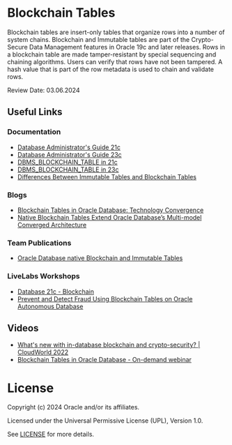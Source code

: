 # Blockchain Tables

Blockchain tables are insert-only tables that organize rows into a number of system chains. Blockchain and Immutable tables are part of the Crypto-Secure Data Management features in Oracle 19c and later releases. Rows in a blockchain table are made tamper-resistant by special sequencing and chaining algorithms. 
Users can verify that rows have not been tampered. A hash value that is part of the row metadata is used to chain and validate rows.

Review Date: 03.06.2024


## Useful Links

### Documentation

- [Database Administrator's Guide 21c](https://docs.oracle.com/en/database/oracle/oracle-database/21/admin/managing-tables.html#GUID-707B02F5-E589-4C20-8E2E-5ED4F7888702)
- [Database Administrator's Guide 23c](https://docs.oracle.com/en/database/oracle/oracle-database/23/admin/managing-tables.html#GUID-707B02F5-E589-4C20-8E2E-5ED4F7888702)
- [DBMS_BLOCKCHAIN_TABLE in 21c](https://docs.oracle.com/en/database/oracle/oracle-database/21/arpls/dbms_blockchain_table.html#GUID-8B000001-AE8B-42EA-8BF3-E590BCBA6657)
- [DBMS_BLOCKCHAIN_TABLE in 23c](https://docs.oracle.com/en/database/oracle/oracle-database/23/arpls/dbms_blockchain_table.html#GUID-8B000001-AE8B-42EA-8BF3-E590BCBA6657)
- [Differences Between Immutable Tables and Blockchain Tables](https://docs.oracle.com/en/database/oracle/oracle-database/21/admin/managing-tables.html#GUID-55B51BC2-6367-4728-87C2-C30E898DD6FD)


### Blogs

- [Blockchain Tables in Oracle Database: Technology Convergence](https://blogs.oracle.com/blockchain/post/blockchain-tables-in-oracle-database-technology-convergence)
- [Native Blockchain Tables Extend Oracle Database’s Multi-model Converged Architecture](https://blogs.oracle.com/blockchain/post/native-blockchain-tables-extend-oracle-databases-multi-model-converged-architecture)

### Team Publications

- [Oracle Database native Blockchain and Immutable Tables](https://blogs.oracle.com/coretec/post/blockchain-or-immutable-tables)


### LiveLabs Workshops

- [Database 21c - Blockchain](https://apexapps.oracle.com/pls/apex/r/dbpm/livelabs/view-workshop?wid=746&clear=RR,180&session=11311967125302)
- [Prevent and Detect Fraud Using Blockchain Tables on Oracle Autonomous Database](https://apexapps.oracle.com/pls/apex/r/dbpm/livelabs/view-workshop?wid=875&clear=RR,180&session=11311967125302)


## Videos

- [What's new with in-database blockchain and crypto-security? | CloudWorld 2022](https://www.youtube.com/watch?v=6rcjornuDXU)
- [Blockchain Tables in Oracle Database - On-demand webinar](https://go.oracle.com/LP=111864?elqCampaignId=296036)


# License

Copyright (c) 2024 Oracle and/or its affiliates.

Licensed under the Universal Permissive License (UPL), Version 1.0.

See [LICENSE](https://github.com/oracle-devrel/technology-engineering/blob/main/LICENSE) for more details.
